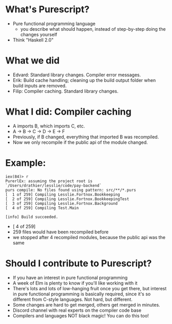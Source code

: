 # What's Purescript?
- Pure functional programming language
  - you describe what should happen, instead of step-by-step doing the changes yourself
- Think "Haskell 2.0"

# What we did
- Edvard: Standard library changes. Compiler error messages. 
- Erik: Build cache handling; cleaning up the build output folder when build inputs are removed.
- Filip: Compiler caching. Standard library changes.

# What I did: Compiler caching
- A imports B, which imports C, etc.
- A -> B -> C -> D -> E -> F
- Previously, if B changed, everything that imported B was recompiled.
- Now we only recompile if the public api of the module changed.

# Example:
```
iex(84)> r
PurerlEx: assuming the project root is `/Users/drathier/lesslie/code/pay-backend`
purs compile: No files found using pattern: src/**/*.purs
[  1 of 259] Compiling Lesslie.Fortnox.Bookkeeping
[  2 of 259] Compiling Lesslie.Fortnox.BookkeepingTest
[  3 of 259] Compiling Lesslie.Fortnox.Background
[  4 of 259] Compiling Test.Main

[info] Build succeeded.
```
- [  4 of 259]
- 259 files would have been recompiled before
- we stopped after 4 recompiled modules, because the public api was the same

# Should I contribute to Purescript?
- If you have an interest in pure functional programming
- A week of Elm is plenty to know if you'll like working with it 
- There's lots and lots of low-hanging fruit once you get there, but interest in pure functional programming is basically required, since it's so different from C-style languages. Not hard, but different.
- Some changes are hard to get merged, others get merged in minutes.
- Discord channel with real experts on the compiler code base
- Compilers and languages NOT black magic! You can do this too!
